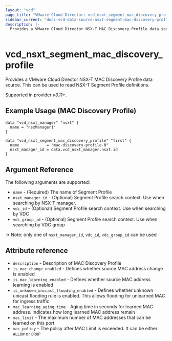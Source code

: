 ```yaml
---
layout: "vcd"
page_title: "VMware Cloud Director: vcd_nsxt_segment_mac_discovery_profile"
sidebar_current: "docs-vcd-data-source-nsxt-segment-mac-discovery-profile"
description: |-
  Provides a VMware Cloud Director NSX-T MAC Discovery Profile data source. This can be used to read NSX-T Segment Profile definitions.
---
```


# vcd\_nsxt\_segment\_mac\_discovery\_profile

Provides a VMware Cloud Director NSX-T MAC Discovery Profile data source. This can be used to read NSX-T Segment Profile definitions.

Supported in provider *v3.11+*.

## Example Usage (MAC Discovery Profile)

```hcl
data "vcd_nsxt_manager" "nsxt" {
  name = "nsxManager1"
}

data "vcd_nsxt_segment_mac_discovery_profile" "first" {
  name            = "mac-discovery-profile-0"
  nsxt_manager_id = data.vcd_nsxt_manager.nsxt.id
}
```


## Argument Reference

The following arguments are supported:

* `name` - (Required) The name of Segment Profile
* `nsxt_manager_id` - (Optional) Segment Profile search context. Use when searching by NSX-T manager.
* `vdc_id` - (Optional) Segment Profile search context. Use when searching by VDC
* `vdc_group_id` - (Optional) Segment Profile search context. Use when searching by VDC group

-> Note: only one of `nsxt_manager_id`, `vdc_id`, `vdc_group_id` can be used

## Attribute reference

* `description` - Description of MAC Discovery Profile
* `is_mac_change_enabled` - Defines whether source MAC address change is enabled
* `is_mac_learning_enabled` - Defines whether source MAC address learning is enabled
* `is_unknown_unicast_flooding_enabled` - Defines whether unknown unicast flooding rule is enabled.
  This allows flooding for unlearned MAC for ingress traffic
* `mac_learning_aging_time` - Aging time in seconds for learned MAC address. Indicates how long
  learned MAC address remain
* `mac_limit` - The maximum number of MAC addresses that can be learned on this port
* `mac_policy` - The policy after MAC Limit is exceeded. It can be either `ALLOW` or `DROP`